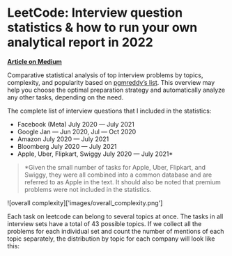# LeetCode: Interview question statistics & how to run your own analytical report in 2022

**[Article on Medium](https://medium.com/@apetsiuk/leetcode-interview-question-statistics-how-to-run-your-own-analytical-report-in-2022-1b202ae48902)**

Comparative statistical analysis of top interview problems by topics, complexity, and popularity based on [pgmreddy’s list](https://leetcode.com/discuss/interview-question/1376426/facebook-interview-questions-july-2020-july-2021). This overview may help you choose the optimal preparation strategy and automatically analyze any other tasks, depending on the need.

The complete list of interview questions that I included in the statistics:
* Facebook (Meta) July 2020 — July 2021
* Google Jan — Jun 2020, Jul — Oct 2020
* Amazon July 2020 — July 2021
* Bloomberg July 2020 — July 2021
* Apple, Uber, Flipkart, Swiggy July 2020 — July 2021*

> *Given the small number of tasks for Apple, Uber, Flipkart, and Swiggy, they were all combined into a common database and are referred to as Apple in the text. It should also be noted that premium problems were not included in the statistics.

![overall complexity]['images/overall_complexity.png']

Each task on leetcode can belong to several topics at once. The tasks in all interview sets have a total of 43 possible topics. If we collect all the problems for each individual set and count the number of mentions of each topic separately, the distribution by topic for each company will look like this:
